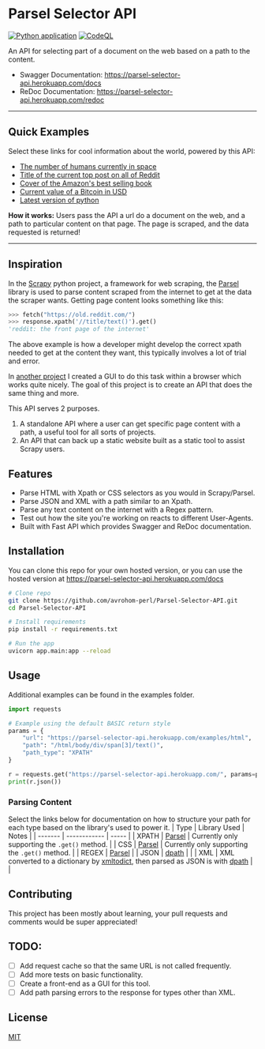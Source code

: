 # Parsel Selector API
[![Python application](https://github.com/avrohom-perl/Parsel-Selector-API/actions/workflows/python-app.yml/badge.svg?branch=main)](https://github.com/avrohom-perl/Parsel-Selector-API/actions/workflows/python-app.yml) [![CodeQL](https://github.com/avrohom-perl/Parsel-Selector-API/actions/workflows/codeql-analysis.yml/badge.svg?branch=main)](https://github.com/avrohom-perl/Parsel-Selector-API/actions/workflows/codeql-analysis.yml)

An API for selecting part of a document on the web based on a path to the content.

- Swagger Documentation: https://parsel-selector-api.herokuapp.com/docs
- ReDoc Documentation: https://parsel-selector-api.herokuapp.com/redoc

---
## Quick Examples
Select these links for cool information about the world, powered by this API:
- [The number of humans currently in space](https://parsel-selector-api.herokuapp.com/?url=https%3A%2F%2Fwww.howmanypeopleareinspacerightnow.com%2Fpeopleinspace.json&path=%2Fnumber&path_type=JSON&return_style=DATA_ONLY&user_agent=Mozilla%2F5.0%20%28Macintosh%3B%20Intel%20Mac%20OS%20X%2010_10_1%29%20AppleWebKit%2F537.36%20%28KHTML%2C%20like%20Gecko%29%20Chrome%2F39.0.2171.95%20Safari%2F537.36)
- [Title of the current top post on all of Reddit](https://parsel-selector-api.herokuapp.com/?url=https%3A%2F%2Fold.reddit.com%2Fr%2Fall%2F&path=%2Fhtml%2Fbody%2Fdiv%5B4%5D%2Fdiv%2Fdiv%5B1%5D%2Fdiv%5B2%5D%2Fdiv%5B1%5D%2Fp%5B1%5D%2Fa%2Ftext%28%29&path_type=XPATH&return_style=DATA_ONLY&user_agent=Mozilla%2F5.0%20%28Macintosh%3B%20Intel%20Mac%20OS%20X%2010_10_1%29%20AppleWebKit%2F537.36%20%28KHTML%2C%20like%20Gecko%29%20Chrome%2F39.0.2171.95%20Safari%2F537.36)
- [Cover of the Amazon's best selling book](https://parsel-selector-api.herokuapp.com/?url=https%3A%2F%2Fwww.amazon.com%2Fgp%2Fbestsellers%2Fbooks&path=%2F%2F%2A%5B%40id%3D%22zg-ordered-list%22%5D%2Fli%5B1%5D%2Fspan%2Fdiv%2Fspan%2Fa%2Fspan%2Fdiv%2Fimg&path_type=XPATH&return_style=DATA_ONLY)
- [Current value of a Bitcoin in USD](https://parsel-selector-api.herokuapp.com/?url=https%3A%2F%2Fapi.coindesk.com%2Fv1%2Fbpi%2Fcurrentprice.json&path=%2Fbpi%2FUSD%2Frate&path_type=JSON&return_style=DATA_ONLY&user_agent=Mozilla%2F5.0%20%28Macintosh%3B%20Intel%20Mac%20OS%20X%2010_10_1%29%20AppleWebKit%2F537.36%20%28KHTML%2C%20like%20Gecko%29%20Chrome%2F39.0.2171.95%20Safari%2F537.36)
- [Latest version of python](https://parsel-selector-api.herokuapp.com/?url=https%3A%2F%2Fwww.python.org%2Fdownloads%2F&path=%2Fhtml%2Fbody%2Fdiv%2Fdiv%5B3%5D%2Fdiv%2Fsection%2Fdiv%5B2%5D%2Fol%2Fli%5B1%5D%2Fspan%5B1%5D%2Fa%2Ftext%28%29&path_type=XPATH&return_style=DATA_ONLY&user_agent=Mozilla%2F5.0%20%28Macintosh%3B%20Intel%20Mac%20OS%20X%2010_10_1%29%20AppleWebKit%2F537.36%20%28KHTML%2C%20like%20Gecko%29%20Chrome%2F39.0.2171.95%20Safari%2F537.36)

**How it works:** Users pass the API a url do a document on the web, and a path to particular content on that page. The page is scraped, and the data requested is returned!

---
## Inspiration

In the [Scrapy](https://scrapy.org/) python project, a framework for web scraping, the [Parsel](https://pypi.org/project/parsel/) library is used to parse content scraped from the internet to get at the data the scraper wants. Getting page content looks something like this:
```python
>>> fetch("https://old.reddit.com/")
>>> response.xpath('//title/text()').get()
'reddit: the front page of the internet'
```

The above example is how a developer might develop the correct xpath needed to get at the content they want, this typically involves a lot of trial and error. 

In [another project](https://html-notifier.herokuapp.com/explore/) I created a GUI to do this task within a browser which works quite nicely. The goal of this project is to create an API that does the same thing and more. 

This API serves 2 purposes.
1. A standalone API where a user can get specific page content with a path, a useful tool for all sorts of projects. 
2. An API that can back up a static website built as a static tool to assist Scrapy users.

## Features

- Parse HTML with Xpath or CSS selectors as you would in Scrapy/Parsel.
- Parse JSON and XML with a path similar to an Xpath.
- Parse any text content on the internet with a Regex pattern.
- Test out how the site you're working on reacts to different User-Agents.
- Built with Fast API which provides Swagger and ReDoc documentation.

## Installation
You can clone this repo for your own hosted version, or you can use the hosted version at https://parsel-selector-api.herokuapp.com/docs
```bash
# Clone repo
git clone https://github.com/avrohom-perl/Parsel-Selector-API.git
cd Parsel-Selector-API

# Install requirements 
pip install -r requirements.txt

# Run the app
uvicorn app.main:app --reload
```

## Usage 
Additional examples can be found in the examples folder.
```python
import requests

# Example using the default BASIC return style
params = {
    "url": "https://parsel-selector-api.herokuapp.com/examples/html",
    "path": "/html/body/div/span[3]/text()",
    "path_type": "XPATH"
}

r = requests.get("https://parsel-selector-api.herokuapp.com/", params=params)
print(r.json())
```

### Parsing Content
Select the links below for documentation on how to structure your path for each type based on the library's used to power it.
| Type    | Library Used | Notes |
| ------- | ------------ | ----- |
| XPATH   | [Parsel](https://parsel.readthedocs.io/en/latest/usage.html#usage) | Currently only supporting the `.get()` method. |
| CSS     | [Parsel](https://parsel.readthedocs.io/en/latest/usage.html#usage) | Currently only supporting the `.get()` method. |
| REGEX   | [Parsel](https://parsel.readthedocs.io/en/latest/usage.html#usage) | 
| JSON    | [dpath](https://pypi.org/project/dpath/) | |
| XML     | XML converted to a dictionary by [xmltodict](https://pypi.org/project/xmltodict/), then parsed as JSON is with [dpath](https://pypi.org/project/dpath/) | |

## Contributing
This project has been mostly about learning, your pull requests and comments would be super appreciated! 

## TODO:
- [ ] Add request cache so that the same URL is not called frequently.
- [ ] Add more tests on basic functionality.
- [ ] Create a front-end as a GUI for this tool.
- [ ] Add path parsing errors to the response for types other than XML.

## License
[MIT](https://choosealicense.com/licenses/mit/)